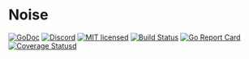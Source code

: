 # Noise

[![GoDoc][1]][2] [![Discord][7]][8] [![MIT licensed][5]][6] [![Build Status][9]][10] [![Go Report Card][11]][12] [![Coverage Statusd][13]][14]

[1]: https://godoc.org/github.com/perlin-network/noise?status.svg
[2]: https://godoc.org/github.com/perlin-network/noise
[5]: https://img.shields.io/badge/license-MIT-blue.svg
[6]: LICENSE
[7]: https://img.shields.io/discord/458332417909063682.svg
[8]: https://discord.gg/dMYfDPM
[9]: https://travis-ci.org/perlin-network/noise.svg?branch=master
[10]: https://travis-ci.org/perlin-network/noise
[11]: https://goreportcard.com/badge/github.com/perlin-network/noise
[12]: https://goreportcard.com/report/github.com/perlin-network/noise
[13]: https://codecov.io/gh/perlin-network/noise/branch/master/graph/badge.svg
[14]: https://codecov.io/gh/perlin-network/noise